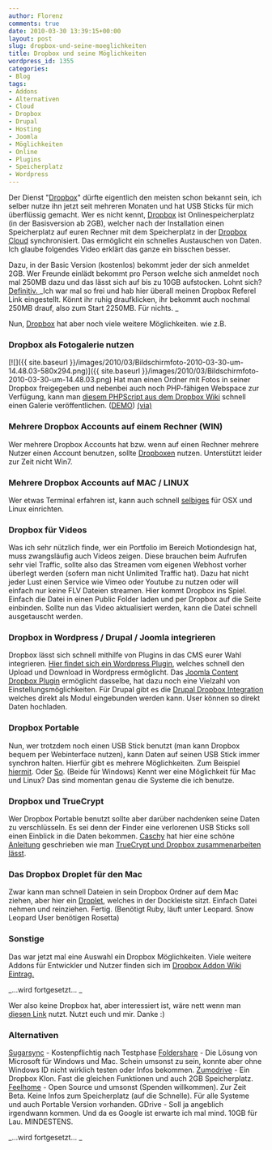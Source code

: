 ```yaml
---
author: Florenz
comments: true
date: 2010-03-30 13:39:15+00:00
layout: post
slug: dropbox-und-seine-moeglichkeiten
title: Dropbox und seine Möglichkeiten
wordpress_id: 1355
categories:
- Blog
tags:
- Addons
- Alternativen
- Cloud
- Dropbox
- Drupal
- Hosting
- Joomla
- Möglichkeiten
- Online
- Plugins
- Speicherplatz
- Wordpress
---
```


Der Dienst "[Dropbox](https://www.dropbox.com/referrals/NTE4MDcyNjg5)" dürfte eigentlich den meisten schon bekannt sein, ich selber nutze ihn jetzt seit mehreren Monaten und hat USB Sticks für mich überflüssig gemacht. Wer es nicht kennt, [Dropbox](https://www.dropbox.com/referrals/NTE4MDcyNjg5) ist Onlinespeicherplatz (in der Basisversion ab 2GB), welcher nach der Installation einen Speicherplatz auf euren Rechner mit dem Speicherplatz in der [Dropbox](https://www.dropbox.com/referrals/NTE4MDcyNjg5) [Cloud](http://de.wikipedia.org/wiki/Cloud_Computing) synchronisiert. Das ermöglicht ein schnelles Austauschen von Daten. Ich glaube folgendes Video erklärt das ganze ein bisschen besser.

<!-- more -->





Dazu, in der Basic Version (kostenlos) bekommt jeder der sich anmeldet 2GB. Wer Freunde einlädt bekommt pro Person welche sich anmeldet noch mal 250MB dazu und das lässt sich auf bis zu 10GB aufstocken. Lohnt sich? [Definitiv. ](https://www.dropbox.com/referrals/NTE4MDcyNjg5)
_Ich war mal so frei und hab hier überall meinen Dropbox Referel Link eingestellt. Könnt ihr ruhig draufklicken, ihr bekommt auch nochmal 250MB drauf, also zum Start 2250MB. Für nichts. _

Nun, [Dropbox](https://www.dropbox.com/referrals/NTE4MDcyNjg5) hat aber noch viele weitere Möglichkeiten. wie z.B.



### Dropbox als Fotogalerie nutzen


[![]({{ site.baseurl }}/images/2010/03/Bildschirmfoto-2010-03-30-um-14.48.03-580x294.png)]({{ site.baseurl }}/images/2010/03/Bildschirmfoto-2010-03-30-um-14.48.03.png)
Hat man einen Ordner mit Fotos in seiner Dropbox freigegeben und nebenbei auch noch PHP-fähigen Webspace zur Verfügung, kann man [diesem PHPScript aus dem Dropbox Wiki](http://wiki.dropbox.com/DropboxAddons/MyPHPDropBoxGallery) schnell einen Galerie veröffentlichen. ([DEMO](http://demo.2boandco.com/my-php-dropbox-gallery)) [(via)](http://stadt-bremerhaven.de/schoenere-galerien-mit-dropbox/)



### Mehrere Dropbox Accounts auf einem Rechner (WIN)


Wer mehrere Dropbox Accounts hat bzw. wenn auf einen Rechner mehrere Nutzer einen Account benutzen, sollte [Dropboxen](http://wiki.dropbox.com/DropboxAddons/Dropboxen) nutzen. Unterstützt leider zur Zeit nicht Win7.



### Mehrere Dropbox Accounts auf MAC / LINUX


Wer etwas Terminal erfahren ist, kann auch schnell [selbiges](http://wiki.dropbox.com/TipsAndTricks/MultipleInstancesOnUnix) für OSX und Linux einrichten.



### Dropbox für Videos


Was ich sehr nützlich finde, wer ein Portfolio im Bereich Motiondesign hat, muss zwangsläufig auch Videos zeigen. Diese brauchen beim Aufrufen sehr viel Traffic, sollte also das Streamen vom eigenen Webhost vorher überlegt werden (sofern man nicht Unlimited Traffic hat). Dazu hat nicht jeder Lust einen Service wie Vimeo oder Youtube zu nutzen oder will einfach nur keine FLV Dateien streamen. Hier kommt Dropbox ins Spiel. Einfach die Datei in einen Public Folder laden und per Dropbox auf die Seite einbinden. Sollte nun das Video aktualisiert werden, kann die Datei schnell ausgetauscht werden.



### Dropbox in Wordpress / Drupal / Joomla integrieren


Dropbox lässt sich schnell mithilfe von Plugins in das CMS eurer Wahl integrieren.
[Hier findet sich ein Wordpress Plugin](http://wiki.dropbox.com/DropboxAddons/TheDropboxPlugin), welches schnell den Upload und Download in Wordpress ermöglicht.
Das [Joomla Content Dropbox Plugin](http://wiki.dropbox.com/DropboxAddons/JoomlaPlugin) ermöglicht dasselbe, hat dazu noch eine Vielzahl von Einstellungsmöglichkeiten.
Für Drupal gibt es die [Drupal Dropbox Integration](http://wiki.dropbox.com/DropboxAddons/DrupalPlugin) welches direkt als Modul eingebunden werden kann. User können so direkt Daten hochladen.



###  Dropbox Portable


Nun, wer trotzdem noch einen USB Stick benutzt (man kann Dropbox bequem per Webinterface nutzen), kann Daten auf seinen USB Stick immer synchron halten. Hierfür gibt es mehrere Möglichkeiten. Zum Beispiel [hiermit](http://wiki.dropbox.com/DropboxAddons/DropboxPortable). Oder [So](http://wiki.dropbox.com/DropboxAddons/AnotherDropboxPortable). (Beide für Windows)
Kennt wer eine Möglichkeit für Mac und Linux? Das sind momentan genau die Systeme die ich benutze.



###  Dropbox und TrueCrypt


Wer Dropbox Portable benutzt sollte aber darüber nachdenken seine Daten zu verschlüsseln. Es sei denn der Finder eine verlorenen USB Sticks soll einen Einblick in die Daten bekommen. [Caschy](http://stadt-bremerhaven.de/) hat hier eine schöne [Anleitung](http://stadt-bremerhaven.de/dropbox-und-truecrypt-verschluesselte-daten-in-der-cloud/) geschrieben wie man [TrueCrypt und Dropbox zusammenarbeiten lässt](http://stadt-bremerhaven.de/dropbox-und-truecrypt-verschluesselte-daten-in-der-cloud/).



###  Das Dropbox Droplet für den Mac


Zwar kann man schnell Dateien in sein Dropbox Ordner auf dem Mac ziehen, aber hier ein [Droplet](http://wiki.dropbox.com/DropboxAddons/Dropbox%20Droplet), welches in der Dockleiste sitzt. Einfach Datei nehmen und reinziehen. Fertig.
(Benötigt Ruby, läuft unter Leopard. Snow Leopard User benötigen Rosetta)



###  Sonstige


Das war jetzt mal eine Auswahl ein Dropbox Möglichkeiten. Viele weitere Addons für Entwickler und Nutzer finden sich im [Dropbox Addon Wiki Eintrag. ](http://wiki.dropbox.com/DropboxAddons/)

_...wird fortgesetzt... _

Wer also keine Dropbox hat, aber interessiert ist, wäre nett wenn man[ diesen Link](https://www.dropbox.com/referrals/NTE4MDcyNjg5) nutzt. Nutzt euch und mir. Danke :)



### Alternativen


[Sugarsync](https://www.sugarsync.com/) - Kostenpflichtig nach Testphase
[Foldershare](http://www.foldershare.com/) - Die Lösung von Microsoft für Windows und Mac. Schein umsonst zu sein, konnte aber ohne Windows ID nicht wirklich testen oder Infos bekommen.
[Zumodrive](http://www.zumodrive.com/) - Ein Dropbox Klon. Fast die gleichen Funktionen und auch 2GB Speicherplatz.
[Feelhome](http://www.nuxinov.com/) - Open Source und umsonst (Spenden willkommen). Zur Zeit Beta. Keine Infos zum Speicherplatz (auf die Schnelle). Für alle Systeme und auch Portable Version vorhanden.
GDrive - Soll ja angeblich irgendwann kommen. Und da es Google ist erwarte ich mal mind. 10GB für Lau. MINDESTENS.

_...wird fortgesetzt... _

